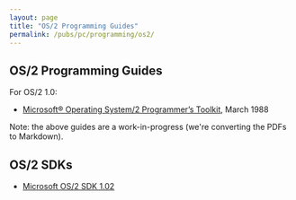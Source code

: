 ```yaml
---
layout: page
title: "OS/2 Programming Guides"
permalink: /pubs/pc/programming/os2/
---
```


OS/2 Programming Guides
---

For OS/2 1.0:

* [Microsoft® Operating System/2 Programmer’s Toolkit](/pubs/pc/programming/os2/microsoft/ptk/1.0/), March 1988

Note: the above guides are a work-in-progress (we're converting the PDFs to Markdown).

OS/2 SDKs
---

* [Microsoft OS/2 SDK 1.02](/disks/pc/tools/microsoft/os2/sdk/1.02/)
